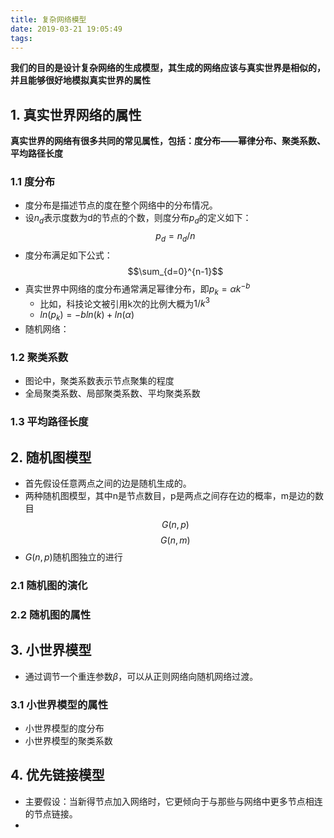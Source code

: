 ```yaml
---
title: 复杂网络模型
date: 2019-03-21 19:05:49
tags:
---
```


**我们的目的是设计复杂网络的生成模型，其生成的网络应该与真实世界是相似的，并且能够很好地模拟真实世界的属性**

## 1. 真实世界网络的属性

**真实世界的网络有很多共同的常见属性，包括：度分布——幂律分布、聚类系数、平均路径长度**

### 1.1 度分布

- 度分布是描述节点的度在整个网络中的分布情况。
- 设$n_d$表示度数为d的节点的个数，则度分布$p_d$的定义如下：
  $$p_d = n_d/n$$
- 度分布满足如下公式：
  $$\sum_{d=0}^{n-1}$$
- 真实世界中网络的度分布通常满足幂律分布，即$p_k = \alpha k ^{-b}$
  - 比如，科技论文被引用k次的比例大概为$1/k^3$
  - $ln(p_k) = -bln(k) + ln(\alpha)$
- 随机网络：

### 1.2 聚类系数

- 图论中，聚类系数表示节点聚集的程度
- 全局聚类系数、局部聚类系数、平均聚类系数

### 1.3 平均路径长度

## 2. 随机图模型

- 首先假设任意两点之间的边是随机生成的。
- 两种随机图模型，其中n是节点数目，p是两点之间存在边的概率，m是边的数目
   $$G(n, p)$$
   $$G(n, m)$$
- $G(n, p)$随机图独立的进行

### 2.1 随机图的演化

### 2.2 随机图的属性

## 3. 小世界模型

- 通过调节一个重连参数$\beta$，可以从正则网络向随机网络过渡。
  
### 3.1 小世界模型的属性

- 小世界模型的度分布
- 小世界模型的聚类系数

## 4. 优先链接模型

- 主要假设：当新得节点加入网络时，它更倾向于与那些与网络中更多节点相连的节点链接。
- 


